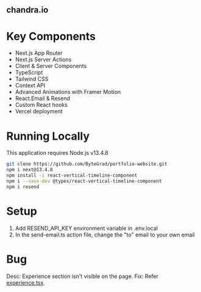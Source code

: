 ## chandra.io

# Key Components

- Next.js App Router
- Next.js Server Actions
- Client & Server Components
- TypeScript
- Tailwind CSS
- Context API
- Advanced Animations with Framer Motion
- React.Email & Resend
- Custom React hooks
- Vercel deployment

# Running Locally

This application requires Node.js v13.4.8

```bash
git clone https://github.com/ByteGrad/portfolio-website.git
npm i next@13.4.8
npm install -i react-vertical-timeline-component
npm i --save-dev @types/react-vertical-timeline-component
npm i resend
```

# Setup

1. Add RESEND_API_KEY environment variable in .env.local
2. In the send-email.ts action file, change the "to" email to your own email

# Bug
Desc: Experience section isn't visible on the page.
Fix: Refer [experience.tsx](https://github.com/ByteGrad/portfolio-website/issues/21#issuecomment-1880372021).